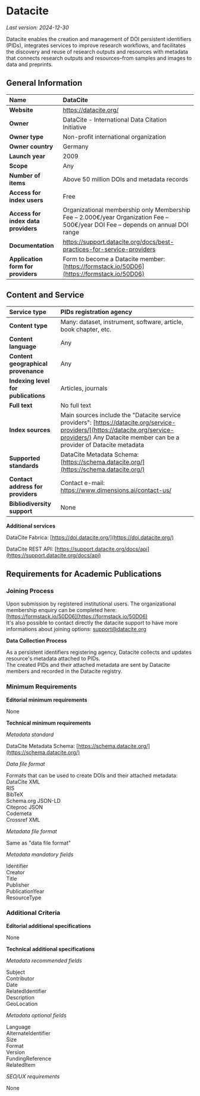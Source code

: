 # Datacite

*Last version: 2024-12-30*

Datacite enables the creation and management of DOI persistent identifiers (PIDs), integrates services to improve research workflows, and facilitates the discovery and reuse of research outputs and resources with metadata that connects research outputs and resources–from samples and images to data and preprints. 

## General Information

| Name | DataCite |
| :---- | :---- |
| **Website** | https://datacite.org/ |
| **Owner** | DataCite \- International Data Citation Initiative |
| **Owner type** | Non-profit international organization |
| **Owner country** | Germany |
| **Launch year** | 2009 |
| **Scope** | Any |
| **Number of items** | Above 50 million DOIs and metadata records |
| **Access for index users** | Free |
| **Access for index data providers** | Organizational membership only Membership Fee – 2.000€/year Organization Fee – 500€/year DOI Fee – depends on annual DOI range |
| **Documentation** | https://support.datacite.org/docs/best-practices-for-service-providers |
| **Application form for providers** | Form to become a Datacite member: [https://formstack.io/50D06](https://formstack.io/50D06)  |

## Content and Service

| Service type | PIDs registration agency |
| :---- | :---- |
| **Content type** | Many: dataset, instrument, software, article, book chapter, etc. |
| **Content language** | Any |
| **Content geographical provenance** | Any |
| **Indexing level for publications** | Articles, journals |
| **Full text** | No full text |
| **Index sources** | Main sources include the "Datacite service providers": [https://datacite.org/service-providers/](https://datacite.org/service-providers/) Any Datacite member can be a provider of Datacite metadata  |
| **Supported standards** | DataCite Metadata Schema: [https://schema.datacite.org/](https://schema.datacite.org/)  |
| **Contact address for providers** | Contact e-mail: https://www.dimensions.ai/contact-us/ |
| **Bibliodiversity support** | None |

**Additional services**

DataCite Fabrica: 
[https://doi.datacite.org/](https://doi.datacite.org/) 

DataCite REST API: 
[https://support.datacite.org/docs/api](https://support.datacite.org/docs/api)

## Requirements for Academic Publications

### Joining Process

Upon submission by registered institutional users. The organizational membership enquiry can be completed here:  
[https://formstack.io/50D06](https://formstack.io/50D06)  
It's also possible to contact directly the datacite support to have more informations about joining options: support@datacite.org 

**Data Collection Process**

As a persistent identifiers registering agency, Datacite collects and updates resource's metadata attached to PIDs.  
The created PIDs and their attached metadata are sent by Datacite members and recorded in the Datacite registry.

### Minimum Requirements

**Editorial minimum requirements**

None

**Technical minimum requirements**

*Metadata standard*

DataCite Metadata Schema: [https://schema.datacite.org/](https://schema.datacite.org/) 

*Data file format* 

Formats that can be used to create DOIs and their attached metadata:  
DataCite XML  
RIS  
BibTeX  
Schema.org JSON-LD  
Citeproc JSON  
Codemeta  
Crossref XML

*Metadata file format*

Same as "data file format"

*Metadata mandatory fields*

Identifier  
Creator  
Title  
Publisher  
PublicationYear  
ResourceType

### Additional Criteria

**Editorial additional specifications**

None

**Technical additional specifications**

*Metadata recommended fields*

Subject  
Contributor  
Date  
RelatedIdentifier  
Description  
GeoLocation

*Metadata optional fields*

Language  
AlternateIdentifier  
Size  
Format  
Version  
FundingReference  
RelatedItem

*SEO/UX requirements*

None
